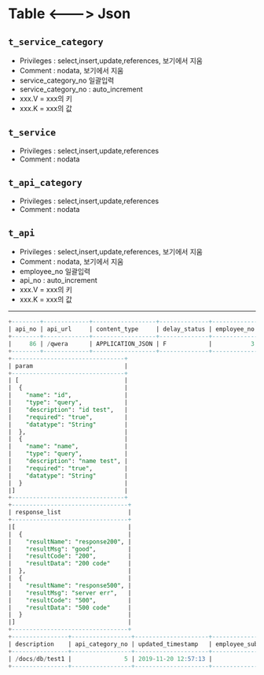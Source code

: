 # Table <---> Json

## __`t_service_category`__

- Privileges : select,insert,update,references, 보기에서 지움
- Comment : nodata, 보기에서 지움
- service_category_no 일괄입력
- service_category_no : auto_increment
- xxx.V = xxx의 키
- xxx.K = xxx의 값

## __`t_service`__

- Privileges : select,insert,update,references
- Comment : nodata

## __`t_api_category`__

- Privileges : select,insert,update,references
- Comment : nodata

## __`t_api`__

- Privileges : select,insert,update,references, 보기에서 지움
- Comment : nodata, 보기에서 지움
- employee_no 일괄입력
- api_no : auto_increment
- xxx.V = xxx의 키
- xxx.K = xxx의 값

---
```SQL
+--------+-------------+------------------+--------------+-------------+------------+---------------------+------------+--------+
| api_no | api_url     | content_type     | delay_status | employee_no | err_status | insert_timestamp    | is_deleted | method |
+--------+-------------+------------------+--------------+-------------+------------+---------------------+------------+--------+
|     86 | /qwera      | APPLICATION_JSON | F            |           3 | F          | 2019-11-18 13:16:47 | F          | GET    |
+--------+-------------+------------------+--------------+-------------+------------+---------------------+------------+--------+
+--------------------------------+
| param                          |
+--------------------------------+
| [                              |
|  {                             |
|    "name": "id",               |
|    "type": "query",            |
|    "description": "id test",   |
|    "required": "true",         |
|    "datatype": "String"        |
|  },                            |
|  {                             |
|    "name": "name",             |
|    "type": "query",            |
|    "description": "name test", |
|    "required": "true",         |
|    "datatype": "String"        |
|  }                             |
|]                               |
+--------------------------------+
+---------------------------------+
| response_list                   |
+---------------------------------+
|[                                |
|  {                              |
|    "resultName": "response200", |
|    "resultMsg": "good",         |
|    "resultCode": "200",         |
|    "resultData": "200 code"     |
|  },                             |
|  {                              |
|    "resultName": "response500", |
|    "resultMsg": "server err",   |
|    "resultCode": "500",         |
|    "resultData": "500 code"     |
|  }                              |
|]                                |
+---------------------------------+
+----------------+-----------------+---------------------+-----------------+
| description    | api_category_no | updated_timestamp   | employee_sub_no |
+----------------+-----------------+---------------------+-----------------+
| /docs/db/test1 |               5 | 2019-11-20 12:57:13 |               4 |
+----------------+-----------------+---------------------+-----------------+
```
